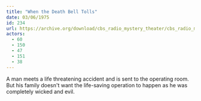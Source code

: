 ```yaml
---
title: "When the Death Bell Tolls"
date: 03/06/1975
id: 234
url: https://archive.org/download/cbs_radio_mystery_theater/cbs_radio_mystery_theater-0201-0250.zip/cbs_radio_mystery_theater-0201-0250%2Fcbsrmt_0234_when_the_death_bell_tolls.mp3
actors:
  - 60
  - 150
  - 47
  - 151
  - 38
---
```

A man meets a life threatening accident and is sent to the operating room. But his family doesn't want the life-saving operation to happen as he was completely wicked and evil.